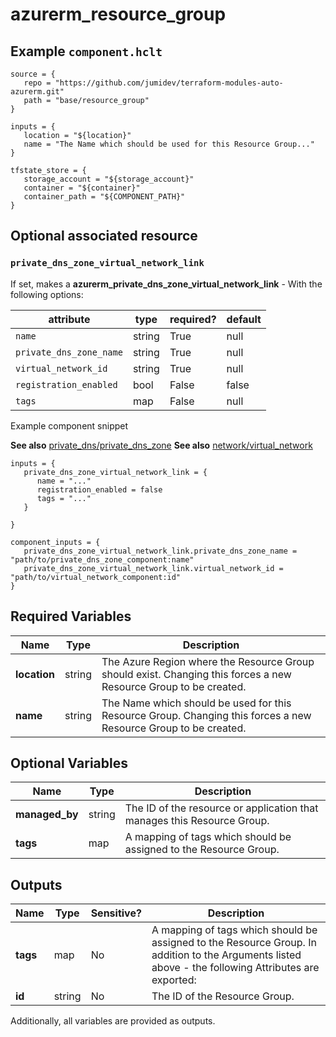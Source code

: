 # azurerm_resource_group



## Example `component.hclt`

```hcl
source = {
   repo = "https://github.com/jumidev/terraform-modules-auto-azurerm.git"   
   path = "base/resource_group"   
}

inputs = {
   location = "${location}"   
   name = "The Name which should be used for this Resource Group..."   
}

tfstate_store = {
   storage_account = "${storage_account}"   
   container = "${container}"   
   container_path = "${COMPONENT_PATH}"   
}

```
## Optional associated resource


### `private_dns_zone_virtual_network_link` 

If set, makes a **azurerm_private_dns_zone_virtual_network_link** - With the following options:

| attribute | type | required? | default |
| --------- | ---- | --------- | ------- |
| `name` | string | True | null |
| `private_dns_zone_name` | string | True | null |
| `virtual_network_id` | string | True | null |
| `registration_enabled` | bool | False | false |
| `tags` | map | False | null |


Example component snippet

**See also** [private_dns/private_dns_zone](https://github.com/jumidev/terraform-modules-auto-azurerm/tree/master/private_dns/private_dns_zone)
**See also** [network/virtual_network](https://github.com/jumidev/terraform-modules-auto-azurerm/tree/master/network/virtual_network)

```hcl
inputs = {
   private_dns_zone_virtual_network_link = {
      name = "..."      
      registration_enabled = false      
      tags = "..."      
   }
   
}

component_inputs = {
   private_dns_zone_virtual_network_link.private_dns_zone_name = "path/to/private_dns_zone_component:name"   
   private_dns_zone_virtual_network_link.virtual_network_id = "path/to/virtual_network_component:id"   
}

```


## Required Variables

| Name | Type |  Description |
| ---- | --------- |  ----------- |
| **location** | string |  The Azure Region where the Resource Group should exist. Changing this forces a new Resource Group to be created. | 
| **name** | string |  The Name which should be used for this Resource Group. Changing this forces a new Resource Group to be created. | 

## Optional Variables

| Name | Type |  Description |
| ---- | --------- |  ----------- |
| **managed_by** | string |  The ID of the resource or application that manages this Resource Group. | 
| **tags** | map |  A mapping of tags which should be assigned to the Resource Group. | 



## Outputs

| Name | Type | Sensitive? | Description |
| ---- | ---- | --------- | --------- |
| **tags** | map | No  | A mapping of tags which should be assigned to the Resource Group. In addition to the Arguments listed above - the following Attributes are exported: | 
| **id** | string | No  | The ID of the Resource Group. | 

Additionally, all variables are provided as outputs.
